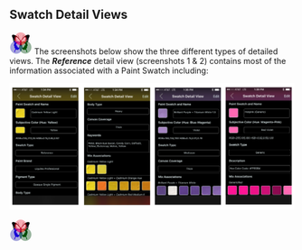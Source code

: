 ## Swatch Detail Views
 
[![RGButterfly Logo](images/RGButterfly_Logo.png)](https://spineo.github.io/RGButterflyDocs/) The screenshots below show the three different types of detailed views. The ___Reference___ detail view (screenshots 1 & 2) contains most of the information associated with a Paint Swatch including:

![Swatch Detail Types](images/SwatchDetailTypes.jpg)

[![RGButterfly Logo](images/RGButterfly_Logo.png)](https://spineo.github.io/RGButterflyDocs/)
